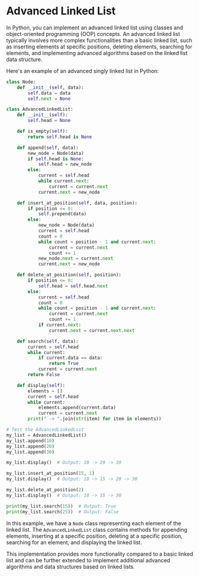 # Advanced Linked List


In Python, you can implement an advanced linked list using classes and object-oriented programming (OOP) concepts. An advanced linked list typically involves more complex functionalities than a basic linked list, such as inserting elements at specific positions, deleting elements, searching for elements, and implementing advanced algorithms based on the linked list data structure.

Here's an example of an advanced singly linked list in Python:

```python
class Node:
    def __init__(self, data):
        self.data = data
        self.next = None

class AdvancedLinkedList:
    def __init__(self):
        self.head = None

    def is_empty(self):
        return self.head is None

    def append(self, data):
        new_node = Node(data)
        if self.head is None:
            self.head = new_node
        else:
            current = self.head
            while current.next:
                current = current.next
            current.next = new_node

    def insert_at_position(self, data, position):
        if position <= 0:
            self.prepend(data)
        else:
            new_node = Node(data)
            current = self.head
            count = 0
            while count < position - 1 and current.next:
                current = current.next
                count += 1
            new_node.next = current.next
            current.next = new_node

    def delete_at_position(self, position):
        if position <= 0:
            self.head = self.head.next
        else:
            current = self.head
            count = 0
            while count < position - 1 and current.next:
                current = current.next
                count += 1
            if current.next:
                current.next = current.next.next

    def search(self, data):
        current = self.head
        while current:
            if current.data == data:
                return True
            current = current.next
        return False

    def display(self):
        elements = []
        current = self.head
        while current:
            elements.append(current.data)
            current = current.next
        print(" -> ".join(str(item) for item in elements))

# Test the AdvancedLinkedList
my_list = AdvancedLinkedList()
my_list.append(10)
my_list.append(20)
my_list.append(30)

my_list.display()  # Output: 10 -> 20 -> 30

my_list.insert_at_position(15, 1)
my_list.display()  # Output: 10 -> 15 -> 20 -> 30

my_list.delete_at_position(2)
my_list.display()  # Output: 10 -> 15 -> 30

print(my_list.search(15))  # Output: True
print(my_list.search(25))  # Output: False
```

In this example, we have a `Node` class representing each element of the linked list. The `AdvancedLinkedList` class contains methods for appending elements, inserting at a specific position, deleting at a specific position, searching for an element, and displaying the linked list.

This implementation provides more functionality compared to a basic linked list and can be further extended to implement additional advanced algorithms and data structures based on linked lists.